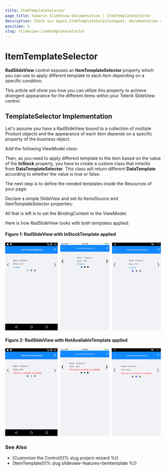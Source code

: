 ```yaml
---
title: ItemTemplateSelector
page_title: Xamarin SlideView Documentation | ItemTemplateSelector
description: Check our &quot;ItemTemplateSelector&quot; documentation article for Telerik SlideView for Xamarin control.
position: 5
slug: slideview-itemtemplateselector
---
```


# ItemTemplateSelector

**RadSlideView** control exposes an **ItemTemplateSelector** property which you can use to apply different template to each item depending on a specific condition.

This article will show you how you can utilize this property to achieve divergent appearance for the different items within your Telerik SlideView control. 

## TemplateSelector Implementation

Let's assume you have a RadSlideView bound to a collection of multiple Product objects and the appearance of each item depends on a specific property of the business object.

<snippet id='slideview-itemtemplateselector-businessobject' />

Add the following ViewModel class:

<snippet id='slideview-itemtemplateselector-viewmodel' />

Then, as you need to apply different template to the item based on the value of the **InStock** property, you have to create a custom class that inherits from **DataTemplateSelector**. This class will return different **DataTemplate** according to whether the value is true or false:

<snippet id='slideview-itemtemplateselector-selectordefinition' />

The next step is to define the needed templates inside the Resources of your page:

<snippet id='slideview-itemtemplateselector-resources' />

Declare a simple SlideView and set its ItemsSource and ItemTemplateSelector properties:

<snippet id='slideview-itemtemplateselector-xaml' />

All that is left is to set the BindingContext to the ViewModel:

<snippet id='slideview-itemtemplateselector-setviewmodel' />

Here is how RadSlideView looks with both templates applied:

#### Figure 1: RadSlideView with InStockTemplate applied
![RadSlideView example](images/slideview-itemtemplateselector_1.png)

#### Figure 2: RadSlideView with NotAvailableTemplate applied
![RadSlideView example](images/slideview-itemtemplateselector_2.png)

### See Also

- [Customize the Control]({% slug project-wizard %})
- [ItemTemplate]({% slug slideview-features-itemtemplate %})

